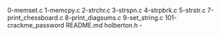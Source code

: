 0-memset.c 1-memcpy.c 2-strchr.c 3-strspn.c 4-strpbrk.c 5-strstr.c
 7-print_chessboard.c 8-print_diagsums.c 9-set_string.c 101-crackme_password README.md holberton.h -
